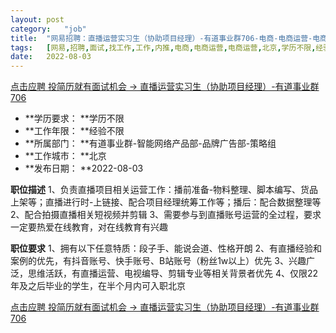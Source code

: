 ```yaml
---
layout:	post
category:	"job"
title:	"网易招聘：直播运营实习生（协助项目经理）-有道事业群706-电商-电商运营-电商运营-北京学历不限经验不限"
tags:	[网易,招聘,面试,找工作,工作,内推,电商,电商运营,电商运营,北京,学历不限,经验不限]
date:	2022-08-03
---
```


[点击应聘 投简历就有面试机会 -> 直播运营实习生（协助项目经理）-有道事业群706](http://mobile.bole.netease.com/bole/boleDetail?id=41134&employeeId=346f03c3cda5f04c&key=all)



- **学历要求： **学历不限
- **工作年限： **经验不限
- **所属部门： **有道事业群-智能网络产品部-品牌广告部-策略组
- **工作城市： **北京
- **发布日期： **2022-08-03



**职位描述**
1、负责直播项目相关运营工作：播前准备-物料整理、脚本编写、货品上架等；直播进行时-上链接、配合项目经理统筹工作等；播后：配合数据整理等
2、配合拍摄直播相关短视频并剪辑
3、需要参与到直播账号运营的全过程，要求一定要热爱在线教育，对在线教育有兴趣



**职位要求**
1、拥有以下任意特质：段子手、能说会道、性格开朗
2、有直播经验和案例的优先，有抖音账号、快手账号、B站账号（粉丝1w以上）优先
3、兴趣广泛，思维活跃，有直播运营、电视编导、剪辑专业等相关背景者优先
4、仅限22年及之后毕业的学生，在半个月内可入职北京



[点击应聘 投简历就有面试机会 -> 直播运营实习生（协助项目经理）-有道事业群706](http://mobile.bole.netease.com/bole/boleDetail?id=41134&employeeId=346f03c3cda5f04c&key=all)